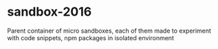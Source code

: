 # sandbox-2016
Parent container of micro sandboxes, each of them made to experiment with code snippets, npm packages in isolated environment
